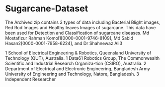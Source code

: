 # Sugarcane-Dataset
The Archived zip contains 3 types of data including Bacterial Blight images, Red Rod Images and Healthy leaves Images of sugarcane. This data have been used for Detection and Classification of sugarcane diseases.
Md Mostafizur Rahman Komol1[0000-0001-9746-8109], Md Sabid Hasan2[0000-0001-7958-6224], and Dr Shahnewaz Ali3


1 School of Electrical Engineering & Robotics, Queensland University of Technology (QUT), Australia.
1 Data61 Robotics Group, The Commonwealth Scientific and Industrial Research Organiza-tion (CSIRO), Australia.
2 Department of Electrical and Electronic Engineering, Bangladesh Army University of Engineering and Technology, Natore, Bangladesh.
3 Independent Researcher

